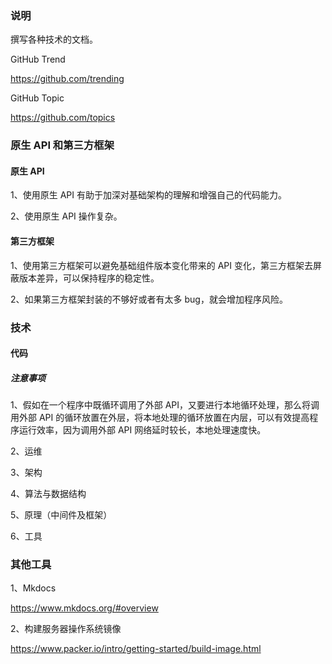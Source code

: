 ### 说明
撰写各种技术的文档。

GitHub Trend 

https://github.com/trending

GitHub Topic

https://github.com/topics

### 原生 API 和第三方框架

#### 原生 API
1、使用原生 API 有助于加深对基础架构的理解和增强自己的代码能力。

2、使用原生 API 操作复杂。

#### 第三方框架
1、使用第三方框架可以避免基础组件版本变化带来的 API 变化，第三方框架去屏蔽版本差异，可以保持程序的稳定性。

2、如果第三方框架封装的不够好或者有太多 bug，就会增加程序风险。



### 技术
#### 代码
##### 注意事项
1、假如在一个程序中既循环调用了外部 API，又要进行本地循环处理，那么将调用外部 API 的循环放置在外层，将本地处理的循环放置在内层，可以有效提高程序运行效率，因为调用外部 API 网络延时较长，本地处理速度快。


2、运维

3、架构

4、算法与数据结构

5、原理（中间件及框架）

6、工具




### 其他工具

1、Mkdocs

https://www.mkdocs.org/#overview

2、构建服务器操作系统镜像

https://www.packer.io/intro/getting-started/build-image.html





    